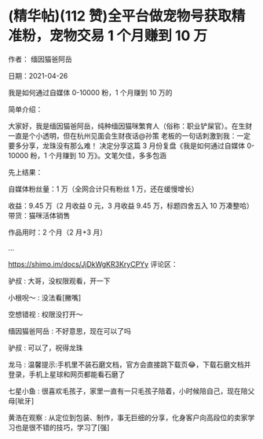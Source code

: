 
# (精华帖)(112 赞)全平台做宠物号获取精准粉，宠物交易 1 个月赚到 10 万

作者：  缅因猫爸阿岳

日期：2021-04-26

我是如何通过自媒体 0-10000 粉，1 个月赚到 10 万的

简单介绍：

大家好，我是缅因猫爸阿岳，纯种缅因猫咪繁育人（俗称：职业铲屎官）。在生财一直是个小透明，但在杭州见面会生财夜话@孙策  老板的一句话刺激到我：一定要多分享，龙珠没有那么难！  决定分享这篇 3 月份复盘《我是如何通过自媒体 0-10000 粉，1 个月赚到 10 万》。文笔欠佳，多多包涵

先上结果：

自媒体粉丝量：1 万（全网合计只有粉丝 1 万，还在缓慢增长）

 

 

收益：9.45 万（2 月收益 0 元，3 月收益 9.45 万，标题四舍五入 10 万凑整哈）  带货：猫咪活体销售

作品用时：2 个月（2 月+3 月）

...

https://shimo.im/docs/JjDkWgKR3KryCPYy 评论区：

驴叔 : 大哥，没权限观看，开一下

小根唲～ : 没法看[撇嘴]

空想错视 : 权限没打开～

缅因猫爸阿岳 : 不好意思，现在可以了吗

驴叔 : 可以了，祝得龙珠

龙马 : 温馨提示:手机里不装石磨文档，官方会直接跳下载页😂，下载石磨文档并登录，手机上星球和网页都能看石磨了

七星小鱼 : 很喜欢毛孩子，家里一直有一只毛孩子陪着，小时候陪自己，现在陪父母[呲牙]

黄浩在观察 : 从定位到包装、制作，事无巨细的分享，化身客户向高段位的卖家学习也是很不错的技巧，学习了[强]
